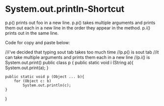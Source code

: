 # System.out.println-Shortcut
p.p() prints out foo in a new line.
p.p() takes multiple arguments and prints them out each in a new line in the order they appear in the method.
p.i() prints out in the same line.


Code for copy and paste below:

//i've decided that typing sout tab takes too much time
//p.p() is sout tab
//it can take multiple arguments and prints them each in a new line
//p.i() is System.out.print()
public class p {
    public static void i (String a){
        System.out.print(a);
    }

    public static void p (Object ... b){
        for (Object c: b)
            System.out.println(c);
    }
}
